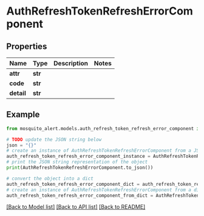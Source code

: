# AuthRefreshTokenRefreshErrorComponent


## Properties

Name | Type | Description | Notes
------------ | ------------- | ------------- | -------------
**attr** | **str** |  | 
**code** | **str** |  | 
**detail** | **str** |  | 

## Example

```python
from mosquito_alert.models.auth_refresh_token_refresh_error_component import AuthRefreshTokenRefreshErrorComponent

# TODO update the JSON string below
json = "{}"
# create an instance of AuthRefreshTokenRefreshErrorComponent from a JSON string
auth_refresh_token_refresh_error_component_instance = AuthRefreshTokenRefreshErrorComponent.from_json(json)
# print the JSON string representation of the object
print(AuthRefreshTokenRefreshErrorComponent.to_json())

# convert the object into a dict
auth_refresh_token_refresh_error_component_dict = auth_refresh_token_refresh_error_component_instance.to_dict()
# create an instance of AuthRefreshTokenRefreshErrorComponent from a dict
auth_refresh_token_refresh_error_component_from_dict = AuthRefreshTokenRefreshErrorComponent.from_dict(auth_refresh_token_refresh_error_component_dict)
```
[[Back to Model list]](../README.md#documentation-for-models) [[Back to API list]](../README.md#documentation-for-api-endpoints) [[Back to README]](../README.md)


